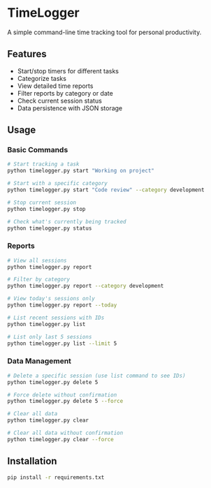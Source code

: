 # TimeLogger

A simple command-line time tracking tool for personal productivity.

## Features

- Start/stop timers for different tasks
- Categorize tasks
- View detailed time reports
- Filter reports by category or date
- Check current session status
- Data persistence with JSON storage

## Usage

### Basic Commands

```bash
# Start tracking a task
python timelogger.py start "Working on project"

# Start with a specific category
python timelogger.py start "Code review" --category development

# Stop current session
python timelogger.py stop

# Check what's currently being tracked
python timelogger.py status
```

### Reports

```bash
# View all sessions
python timelogger.py report

# Filter by category
python timelogger.py report --category development

# View today's sessions only
python timelogger.py report --today

# List recent sessions with IDs
python timelogger.py list

# List only last 5 sessions
python timelogger.py list --limit 5
```

### Data Management

```bash
# Delete a specific session (use list command to see IDs)
python timelogger.py delete 5

# Force delete without confirmation
python timelogger.py delete 5 --force

# Clear all data
python timelogger.py clear

# Clear all data without confirmation
python timelogger.py clear --force
```

## Installation

```bash
pip install -r requirements.txt
```